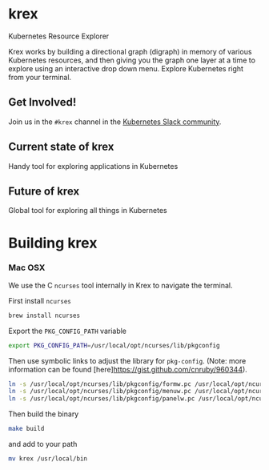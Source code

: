 # krex

Kubernetes Resource Explorer

Krex works by building a directional graph (digraph) in memory of various Kubernetes resources, and then giving you the graph one layer at a time to explore using an interactive drop down menu. Explore Kubernetes right from your terminal.

## Get Involved!

Join us in the `#krex` channel in the [Kubernetes Slack community](http://slack.k8s.io/).

## Current state of krex

Handy tool for exploring applications in Kubernetes

## Future of krex

Global tool for exploring all things in Kubernetes

# Building krex

### Mac OSX

We use the C `ncurses` tool internally in Krex to navigate the terminal.

First install `ncurses`

```bash
brew install ncurses
```

Export the `PKG_CONFIG_PATH` variable

```bash
export PKG_CONFIG_PATH=/usr/local/opt/ncurses/lib/pkgconfig
```

Then use symbolic links to adjust the library for `pkg-config`. (Note: more information can be found [here]https://gist.github.com/cnruby/960344).

```bash
ln -s /usr/local/opt/ncurses/lib/pkgconfig/formw.pc /usr/local/opt/ncurses/lib/pkgconfig/form.pc
ln -s /usr/local/opt/ncurses/lib/pkgconfig/menuw.pc /usr/local/opt/ncurses/lib/pkgconfig/menu.pc
ln -s /usr/local/opt/ncurses/lib/pkgconfig/panelw.pc /usr/local/opt/ncurses/lib/pkgconfig/panel.pc
```

Then build the binary

```bash
make build
```

and add to your path

```bash
mv krex /usr/local/bin
```